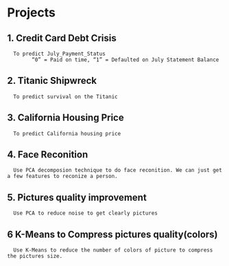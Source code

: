 # Projects
## 1. Credit Card Debt Crisis 
      To predict July_Payment_Status  
            “0” = Paid on time, “1” = Defaulted on July Statement Balance
            
## 2. Titanic Shipwreck    
      To predict survival on the Titanic 
      
## 3. California Housing Price
      To predict California housing price

## 4. Face Reconition
      Use PCA decomposion technique to do face reconition. We can just get a few features to reconize a person.

## 5. Pictures quality improvement
      Use PCA to reduce noise to get clearly pictures
      
## 6 K-Means to Compress pictures quality(colors)
      Use K-Means to reduce the number of colors of picture to compress the pictures size.
